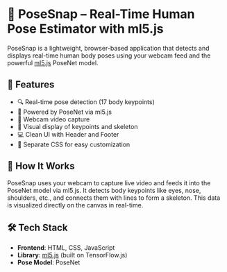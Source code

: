 # 📸 PoseSnap – Real-Time Human Pose Estimator with ml5.js

PoseSnap is a lightweight, browser-based application that detects and displays real-time human body poses using your webcam feed and the powerful [ml5.js](https://ml5js.org) PoseNet model.
 
## 🎯 Features

- 🔍 Real-time pose detection (17 body keypoints)
- 🧠 Powered by PoseNet via ml5.js
- 🎥 Webcam video capture
- 🧍 Visual display of keypoints and skeleton
- 💻 Clean UI with Header and Footer
- 🎨 Separate CSS for easy customization

## 🚀 How It Works

PoseSnap uses your webcam to capture live video and feeds it into the PoseNet model via ml5.js. It detects body keypoints like eyes, nose, shoulders, etc., and connects them with lines to form a skeleton. This data is visualized directly on the canvas in real-time.

## 🛠️ Tech Stack

- **Frontend**: HTML, CSS, JavaScript
- **Library**: [ml5.js](https://ml5js.org) (built on TensorFlow.js)
- **Pose Model**: PoseNet

